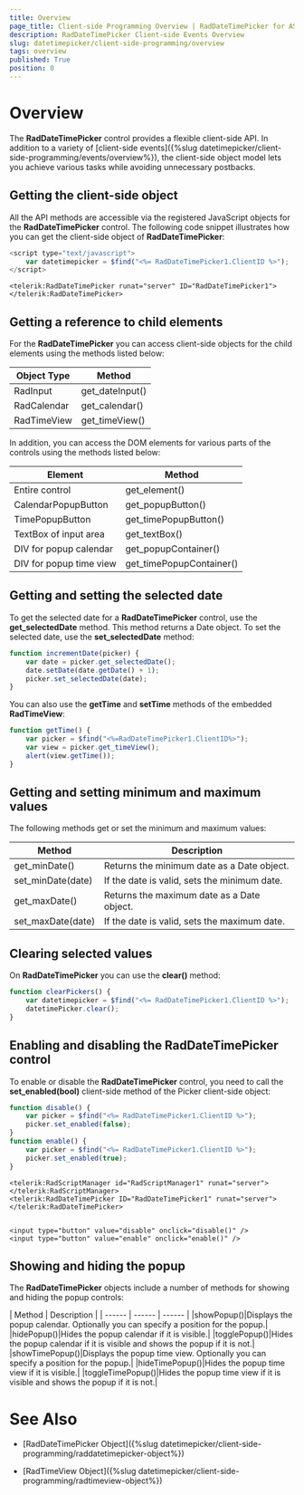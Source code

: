 ```yaml
---
title: Overview
page_title: Client-side Programming Overview | RadDateTimePicker for ASP.NET AJAX Documentation
description: RadDateTimePicker Client-side Events Overview
slug: datetimepicker/client-side-programming/overview
tags: overview
published: True
position: 0
---
```


# Overview



The **RadDateTimePicker** control provides a flexible client-side API. In addition to a variety of [client-side events]({%slug datetimepicker/client-side-programming/events/overview%}), the client-side object model lets you achieve various tasks while avoiding unnecessary postbacks.

## Getting the client-side object

All the API methods are accessible via the registered JavaScript objects for the **RadDateTimePicker** control. The following code snippet illustrates how you can get the client-side object of **RadDateTimePicker**:

````JavaScript
<script type="text/javascript">
    var datetimepicker = $find("<%= RadDateTimePicker1.ClientID %>");
</script>
````
````ASPNET
<telerik:RadDateTimePicker runat="server" ID="RadDateTimePicker1">
</telerik:RadDateTimePicker>
````


## Getting a reference to child elements

For the **RadDateTimePicker** you can access client-side objects for the child elements using the methods listed below:


| Object Type | Method |
| ------ | ------ |
|RadInput|get_dateInput()|
|RadCalendar|get_calendar()|
|RadTimeView|get_timeView()|

In addition, you can access the DOM elements for various parts of the controls using the methods listed below:


| Element | Method |
| ------ | ------ |
|Entire control|get_element()|
|CalendarPopupButton|get_popupButton()|
|TimePopupButton|get_timePopupButton()|
|TextBox of input area|get_textBox()|
|DIV for popup calendar|get_popupContainer()|
|DIV for popup time view|get_timePopupContainer()|


## Getting and setting the selected date

To get the selected date for a **RadDateTimePicker** control, use the **get_selectedDate** method. This method returns a Date object. To set the selected date, use the **set_selectedDate** method:

````JavaScript
function incrementDate(picker) {
    var date = picker.get_selectedDate();
    date.setDate(date.getDate() + 1);
    picker.set_selectedDate(date);
}
````



You can also use the **getTime** and **setTime** methods of the embedded **RadTimeView**:

````JavaScript
function getTime() {
    var picker = $find("<%=RadDateTimePicker1.ClientID%>");
    var view = picker.get_timeView();
    alert(view.getTime());
}		
````



## Getting and setting minimum and maximum values

The following methods get or set the minimum and maximum values:


| Method | Description |
| ------ | ------ |
|get_minDate()|Returns the minimum date as a Date object.|
|set_minDate(date)|If the date is valid, sets the minimum date.|
|get_maxDate()|Returns the maximum date as a Date object.|
|set_maxDate(date)|If the date is valid, sets the maximum date.|

## Clearing selected values

On **RadDateTimePicker**  you can use the **clear()** method:

````JavaScript
function clearPickers() {
    var datetimepicker = $find("<%= RadDateTimePicker1.ClientID %>");
    datetimePicker.clear();
}
````



## Enabling and disabling the RadDateTimePicker control

To enable or disable the **RadDateTimePicker** control, you need to call the **set_enabled(bool)** client-side method of the Picker client-side object:



````JavaScript
function disable() {
	var picker = $find("<%= RadDateTimePicker1.ClientID %>");
    picker.set_enabled(false);
}
function enable() {
    var picker = $find("<%= RadDateTimePicker1.ClientID %>");
    picker.set_enabled(true);
}    
````
````ASPNET
<telerik:RadScriptManager id="RadScriptManager1" runat="server"></telerik:RadScriptManager>
<telerik:RadDateTimePicker ID="RadDateTimePicker1" runat="server"></telerik:RadDateTimePicker>


<input type="button" value="disable" onclick="disable()" />
<input type="button" value="enable" onclick="enable()" />
````


## Showing and hiding the popup

The **RadDateTimePicker** objects include a number of methods for showing and hiding the popup controls:


| Method | Description |
| ------ | ------ | ------ |
|showPopup()|Displays the popup calendar. Optionally you can specify a position for the popup.|
|hidePopup()|Hides the popup calendar if it is visible.|
|togglePopup()|Hides the popup calendar if it is visible and shows the popup if it is not.|
|showTimePopup()|Displays the popup time view. Optionally you can specify a position for the popup.|
|hideTimePopup()|Hides the popup time view if it is visible.|
|toggleTimePopup()|Hides the popup time view if it is visible and shows the popup if it is not.|

# See Also

 * [RadDateTimePicker Object]({%slug datetimepicker/client-side-programming/raddatetimepicker-object%})

 * [RadTimeView Object]({%slug datetimepicker/client-side-programming/radtimeview-object%})
 
 

